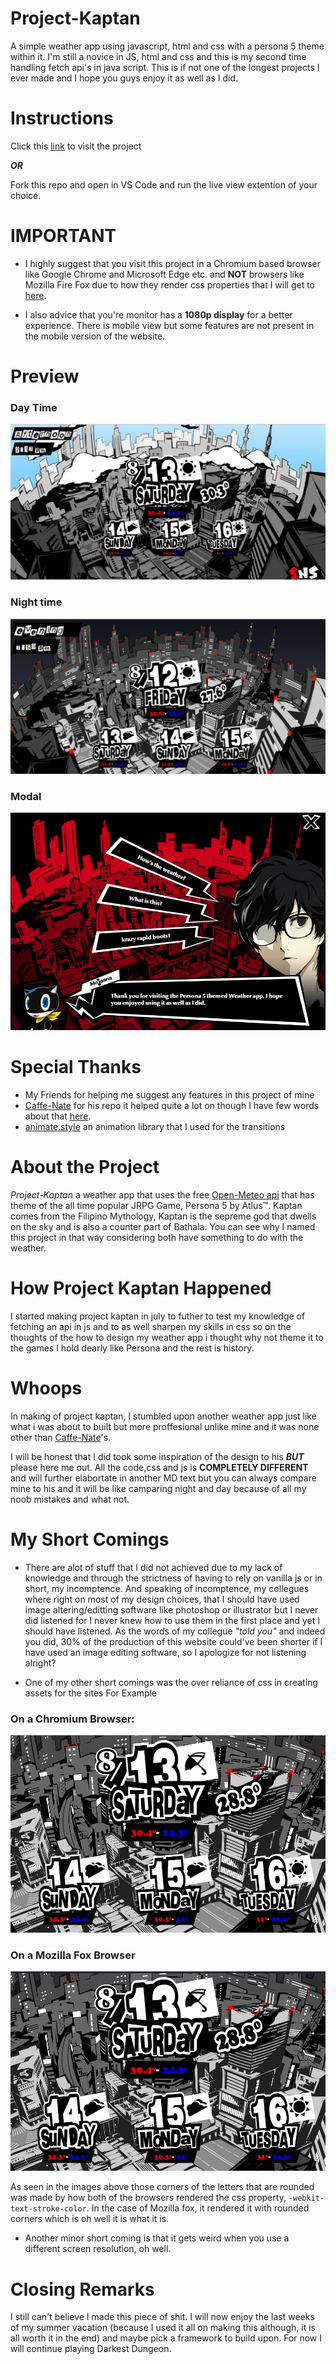 # Project-Kaptan
   A simple weather app using javascript, html and css with a persona 5 theme within it. I'm still a novice in JS, html and css and this is my second time handling fetch api's in java script. This is if not one of the longest projects I ever made and I hope you guys enjoy it as well as I did. 

# Instructions
 Click this [link](https://luekely.github.io/Project-Kaptan/index.html) to visit the project
 
 ***OR***
 
 Fork this repo and open in VS Code and run the live view extention of your choice.
 
 # IMPORTANT
 
 *  I highly suggest that you visit this project in a Chromium based browser like Google Chrome and Microsoft Edge etc. and **NOT** browsers like Mozilla Fire Fox due to how they render css properties that I will get to [here](#my-short-comings). 
 
 *  I also advice that you're monitor has a **1080p display** for a better experience. There is mobile view but some features are not present in the mobile version of the website.
 
 # Preview
### Day Time
![Day preview](https://github.com/LueKely/Project-Kaptan/blob/Final/screenshots/Day.png)
### Night time
 ![Evening preview](https://github.com/LueKely/Project-Kaptan/blob/Final/screenshots/Evening.png)
### Modal
 ![Modal](https://github.com/LueKely/Project-Kaptan/blob/Final/screenshots/Modal.png)

# Special Thanks
* My Friends for helping me suggest any features in this project of mine
* [Caffe-Nate](https://github.com/caffi-nate/Persona5-Weather-Forecast) for his repo it helped quite a lot on though I have few words about that [here](#whoops).
* [animate.style](https://animate.style/) an animation library that I used for the transitions

# About the Project
 *Project-Kaptan* a weather app that uses the free [Open-Meteo api](https://open-meteo.com/en) that has theme of the all time popular JRPG Game, Persona 5 by Atlus&#8482;. Kaptan comes from the Filipino Mythology, Kaptan is the sepreme god that dwells on the sky and is also a counter part of Bathala. You can see why I named this project in that way considering both have something to do with the weather. 
 
# How Project Kaptan Happened
 I started making project kaptan in july to futher to test my knowledge of fetching an api in js and to as well sharpen my skills in css so on the thoughts of the how to design my weather app i thought why not theme it to the games I hold dearly like Persona and the rest is history. 
 

# Whoops
 In making of project kaptan, I stumbled upon another weather app just like what i was about to built but more proffesional unlike mine and it was none other than [Caffe-Nate](https://github.com/caffi-nate/Persona5-Weather-Forecast)'s. 

 I will be honest that I did took some inspiration of the design to his ***BUT*** please here me out. All the code,css and js is **COMPLETELY DIFFERENT** and will further elabortate in another MD text but you can always compare mine to his and it will be like camparing night and day because of all my noob mistakes and what not.
 
# My Short Comings 
*  There are alot of stuff that I did not achieved due to my lack of knowledge and through the strictness of having to rely on vanilla js or in short, my incomptence. And speaking of incomptence, my collegues where right on most of my design choices, that I should have used image altering/editting software like photoshop or illustrator but I never did listened for I never knew how to use them in the first place and yet I should have listened. As the words of my collegue *"told you"* and indeed you did, 30% of the production of this website could've been shorter if I have used an image editing software, so I apologize for not listening alright?

* One of my other short comings was the over reliance of css in creating assets for the sites 
  For Example
 ### On a Chromium Browser:
   ![Chromium preview](https://github.com/LueKely/Project-Kaptan/blob/Final/screenshots/Chromium.png)


   ### On a Mozilla Fox Browser
   ![Mozilla preview](https://github.com/LueKely/Project-Kaptan/blob/Final/screenshots/mozilla.png)
 
 As seen in the images above those corners of the letters that are rounded was made by how both of the browsers rendered the css property, `-webkit-text-stroke-color`. In the case of Mozilla fox, it rendered it with rounded corners which is oh well it is what it is.
 
 * Another minor short coming is that it gets weird when you use a different screen resolution, oh well.

 # Closing Remarks
 
 I still can't believe I made this piece of shit. I will now enjoy the last weeks of my summer vacation (because I used it all on making this although, it is all worth it in the end) and maybe pick a framework to build upon. For now I will continue playing Darkest Dungeon.
 

